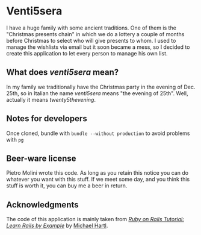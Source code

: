 # Venti5sera

I have a huge family with some ancient traditions. One of them is the "Christmas presents chain"
in which we do a lottery a couple of months before Christmas to select who will give presents to whom.
I used to manage the wishlists via email but it soon became a mess, so I decided to create this 
application to let every person to manage his own list.

## What does *venti5sera* mean?

In my family we traditionally have the Christmas party in the evening of Dec. 25th, so in 
Italian the name *venti5sera* means "the evening of 25th". Well, actually it means *twenty5thevening*.


## Notes for developers

Once cloned, bundle with `bundle --without production` to avoid problems with `pg`


## Beer-ware license

Pietro Molini wrote this code. As long as you retain this notice you
can do whatever you want with this stuff. If we meet some day, and you think
this stuff is worth it, you can buy me a beer in return.


## Acknowledgments

The code of this application is mainly taken from
[*Ruby on Rails Tutorial: Learn Rails by Example*](http://railstutorial.org/)
by [Michael Hartl](http://michaelhartl.com/).